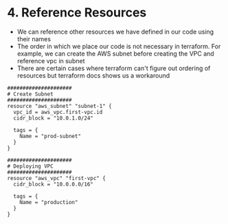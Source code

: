 # 4. Reference Resources

* We can reference other resources we have defined in our code using their names
* The order in which we place our code is not necessary in terraform. For example, we can create the AWS subnet before creating the VPC and reference vpc in subnet
* There are certain cases where terraform can't figure out ordering of resources but terraform docs shows us a workaround

```hcl
#####################
# Create Subnet
#####################
resource "aws_subnet" "subnet-1" {
  vpc_id = aws_vpc.first-vpc.id
  cidr_block = "10.0.1.0/24"

  tags = {
    Name = "prod-subnet"
  }
}

#####################
# Deploying VPC
#####################
resource "aws_vpc" "first-vpc" {
  cidr_block = "10.0.0.0/16"

  tags = {
    Name = "production"
  }
}
```
